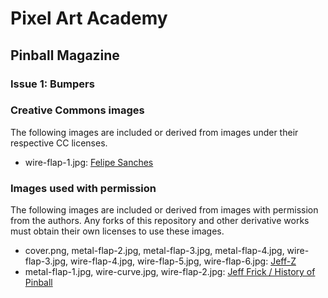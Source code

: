 # Pixel Art Academy

## Pinball Magazine

### Issue 1: Bumpers

### Creative Commons images

The following images are included or derived from images under their respective CC licenses.

- wire-flap-1.jpg: [Felipe Sanches](https://commons.wikimedia.org/wiki/File:New_stuff_from_Belgium!_(4759077438).jpg)

### Images used with permission

The following images are included or derived from images with permission from the authors.
Any forks of this repository and other derivative works must obtain their own licenses to use these images.

- cover.png, metal-flap-2.jpg, metal-flap-3.jpg, metal-flap-4.jpg, wire-flap-3.jpg, wire-flap-4.jpg, wire-flap-5.jpg, wire-flap-6.jpg: [Jeff-Z](https://www.jeff-z.com)
- metal-flap-1.jpg, wire-curve.jpg, wire-flap-2.jpg: [Jeff Frick / History of Pinball](http://www.historyofpinball.org)
